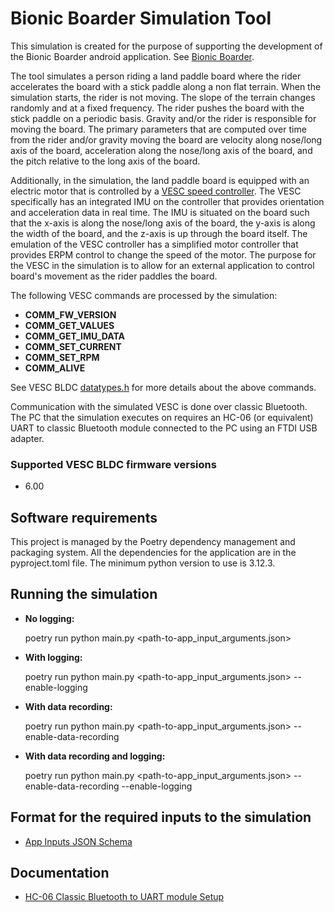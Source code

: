 # Bionic Boarder Simulation Tool

This simulation is created for the purpose of supporting the development of the Bionic Boarder android application. See [Bionic Boarder](https://github.com/bobacktech/bionic-boarder).

The tool simulates a person riding a land paddle board where the rider accelerates the board with a stick paddle along a non flat terrain.  When the simulation starts, the rider is not moving. The slope of the terrain changes randomly and at a fixed frequency. The rider pushes the board with the stick paddle on a periodic basis.  Gravity and/or the rider is responsible
for moving the board. The primary parameters that are computed over time from the rider and/or gravity moving the board are velocity along nose/long axis of the board, acceleration along the nose/long axis of the board, and the pitch relative to the long axis of the board.


Additionally, in the simulation, the land paddle board is equipped with an electric motor that is controlled by a [VESC speed controller](https://github.com/vedderb/bldc). The VESC specifically has an integrated IMU on the controller that provides orientation and acceleration data in real time. The IMU is situated on the board such that the x-axis is along the nose/long axis of the board, the y-axis is along the width of the board, and the z-axis is up through the board itself.  The emulation of the VESC controller has a simplified motor controller that provides ERPM control to change the speed 
of the motor. The purpose for the VESC in the simulation is to allow for an external application to control board's movement as the rider paddles the board. 

The following VESC commands are processed by the simulation:

*  **COMM_FW_VERSION**
*  **COMM_GET_VALUES**
*  **COMM_GET_IMU_DATA**
*  **COMM_SET_CURRENT**
*  **COMM_SET_RPM**
*  **COMM_ALIVE**

See VESC BLDC [datatypes.h](https://github.com/vedderb/bldc/blob/release_6_00/datatypes.h) for more details about the above commands.

Communication with the simulated VESC is done over classic Bluetooth. The PC that the simulation executes on requires an HC-06 (or equivalent) UART to classic Bluetooth module connected to the PC using an FTDI USB adapter.  

### Supported VESC BLDC firmware versions 
* 6.00

## Software requirements

This project is managed by the Poetry dependency management and packaging system.  All the dependencies for the application are in the pyproject.toml file.
The minimum python version to use is 3.12.3.

## Running the simulation

*  **No logging:** <p> poetry run python main.py <path-to-app_input_arguments.json>

*  **With logging:** <p> poetry run python main.py <path-to-app_input_arguments.json> --enable-logging

*  **With data recording:** <p> poetry run python main.py <path-to-app_input_arguments.json> --enable-data-recording

*  **With data recording and logging:** <p> poetry run python main.py <path-to-app_input_arguments.json> --enable-data-recording --enable-logging

## Format for the required inputs to the simulation

* [App Inputs JSON Schema](https://github.com/bobacktech/bionic-boarder-simulation-tool/blob/master/bionic_boarder_simulation_tool/app_input_arguments.schema.json)

## Documentation

* [HC-06 Classic Bluetooth to UART module Setup](https://docs.google.com/presentation/d/1iqZNpbXgkZIJNUv7u3ZKozi3m8eBVSuuvXjyms1xasU/edit?usp=sharing)